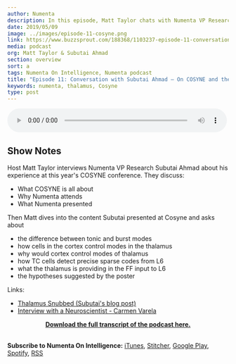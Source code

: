 ```yaml
---
author: Numenta
description: In this episode, Matt Taylor chats with Numenta VP Research Subutai Ahmad, who shares his experience at this year's COSYNE conference in Lisbon, Portugal.  Subutai answers questions about the poster he presented with Professor Carmen Varela on the thalamus.
date: 2019/05/09
image: ../images/episode-11-cosyne.png
link: https://www.buzzsprout.com/188368/1103237-episode-11-conversation-with-subutai-ahmad-on-cosyne
media: podcast
org: Matt Taylor & Subutai Ahmad
section: overview
sort: a
tags: Numenta On Intelligence, Numenta podcast
title: "Episode 11: Conversation with Subutai Ahmad – On COSYNE and the Thalamus"
keywords: numenta, thalamus, Cosyne
type: post
---
```


<audio controls preload="metadata" style=" width:500px;"> <source src="https://www.buzzsprout.com/188368/1027150-episode-10-conversation-with-jeff-hawkins-on-the-thalamus.mp3" type="audio/mpeg">Your browser does not support the audio element. </audio>

## Show Notes

Host Matt Taylor interviews Numenta VP Research Subutai Ahmad about his experience at this year's COSYNE conference. They discuss:

* What COSYNE is all about
* Why Numenta attends
* What Numenta presented

Then Matt dives into the content Subutai presented at Cosyne and asks about

* the difference between tonic and burst modes
* how cells in the cortex control modes in the thalamus
* why would cortex control modes of thalamus
* how TC cells detect precise sparse codes from L6
* what the thalamus is providing in the FF input to L6
* the hypotheses suggested by the poster

Links:
- [Thalamus Snubbed (Subutai's blog post)](/blog/2018/08/29/thalamus-snubbed/)
- [Interview with a Neuroscientist - Carmen Varela](https://www.youtube.com/watch?v=tOzWAwGnFZo&list=PL3yXMgtrZmDrzFUcO01dM_5bdej3NYK0G&index=5&t=32s)
<center>

**[Download the full transcript of the podcast here.](/assets/pdf/numenta-on-intelligence-podcast/NOI-Episode-11-Conversation-With-Subutai-Ahmad-on-Cosyne-and-Thalamus.pdf)**

</center>

<br>**Subscribe to Numenta On Intelligence:**  [iTunes](https://itunes.apple.com/us/podcast/numenta-on-intelligence/id1406940219), [Stitcher](https://www.stitcher.com/podcast/numenta-on-intelligence), [Google Play](https://play.google.com/music/listen?u=1#/ps/Iso5mnblc5aksx4k6etlz5243se), [Spotify](https://open.spotify.com/show/1vH1TuF6HR51D4rYAfF7aT?si=zqpeFHAKRc6H7s9fsabukg), [RSS](https://feeds.buzzsprout.com/188368.rss)
